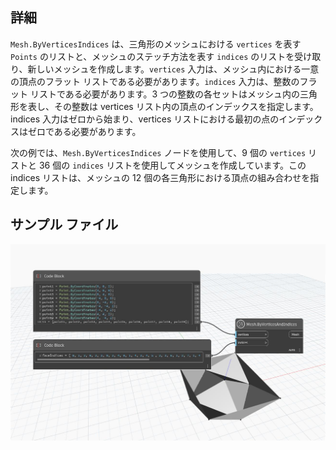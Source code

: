 ## 詳細
`Mesh.ByVerticesIndices` は、三角形のメッシュにおける `vertices` を表す `Points` のリストと、メッシュのステッチ方法を表す `indices` のリストを受け取り、新しいメッシュを作成します。`vertices` 入力は、メッシュ内における一意の頂点のフラット リストである必要があります。`indices` 入力は、整数のフラット リストである必要があります。3 つの整数の各セットはメッシュ内の三角形を表し、その整数は vertices リスト内の頂点のインデックスを指定します。indices 入力はゼロから始まり、vertices リストにおける最初の点のインデックスはゼロである必要があります。

次の例では、`Mesh.ByVerticesIndices` ノードを使用して、9 個の `vertices` リストと 36 個の `indices` リストを使用してメッシュを作成しています。この indices リストは、メッシュの 12 個の各三角形における頂点の組み合わせを指定します。

## サンプル ファイル

![Example](./Autodesk.DesignScript.Geometry.Mesh.ByVerticesAndIndices_img.jpg)
